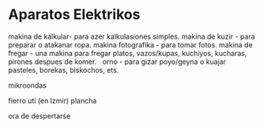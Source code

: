 # Aparatos Elektrikos

makina de kalkular- para azer kalkulasiones simples.
makina de kuzir - para preparar o atakanar ropa.
makina fotografika - para tomar fotos.
makina de fregar - una makina para fregar platos, vazos/kupas, kuchiyos, kucharas, pirones despues de komer.
 
orno - para gizar poyo/geyna o kuajar pasteles, borekas, biskochos, ets.

mikroondas


fierro
uti (en Izmir)
plancha

ora de despertarse
